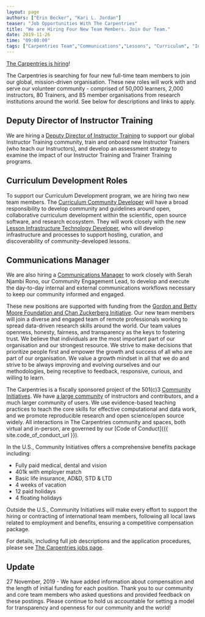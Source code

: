 ```yaml
---
layout: page
authors: ["Erin Becker", "Kari L. Jordan"]
teaser: "Job Opportunities With The Carpentries"
title: "We are Hiring Four New Team Members. Join Our Team."
date: 2019-11-26
time: "09:00:00"
tags: ["Carpentries Team","Communications","Lessons", "Curriculum", "Instructor Development" ]
---
```


[The Carpentries is hiring](https://carpentries.org/jobs/)!

The Carpentries is searching for four new full-time team members to join our global, mission-driven organisation.
These new roles will work with and serve our volunteer community - comprised of 50,000 learners, 2,000 instructors, 80 Trainers,
and 85 member organisations from research institutions around the world. See below for descriptions and links to apply.

## Deputy Director of Instructor Training
We are hiring a [Deputy Director of Instructor Training](https://carpentries.org/deputy-director-of-instructor-training/) to support
our global Instructor Training community, train and onboard new Instructor Trainers (who teach our Instructors), and develop an
assessment strategy to examine the impact of our Instructor Training and Trainer Training programs.

## Curriculum Development Roles  
To support our Curriculum Development program, we are hiring two new team members. The
[Curriculum Community Developer](https://carpentries.org/curriculum-community-developer/) will have a broad responsibility to develop
community and guidelines around open, collaborative curriculum development within the scientific, open source software, and research
ecosystem. They will work closely with the new
[Lesson Infrastructure Technology Developer](https://carpentries.org/lesson-infrastructure-technology-developer),
who will develop infrastructure and processes to support hosting, curation, and discoverability of community-developed lessons.

## Communications Manager
We are also hiring a [Communications Manager](https://carpentries.org/communications-manager/) to work closely with Serah Njambi Rono,
our Community Engagement Lead, to develop and execute the day-to-day internal and external communications workflows necessary to keep
our community informed and engaged.

These new positions are supported with funding from the
[Gordon and Betty Moore Foundation and Chan Zuckerberg Initiative](https://carpentries.org/blog/2019/11/czi-moore-grant/).
Our new team members will join a diverse and engaged team of remote professionals working to spread data-driven research skills around
the world. Our team values openness, honesty, fairness, and transparency as the keys to fostering trust. We believe that individuals are
the most important part of our organisation and our strongest resource. We strive to make decisions that prioritize people first and
empower the growth and success of all who are part of our organisation. We value a growth mindset in all that we do and strive to be
always improving and evolving ourselves and our methodologies, being receptive to feedback, responsive, curious, and willing to learn.

The Carpentries is a fiscally sponsored project of the 501(c)3 [Community Initiatives](http://communityin.org/).
We have [a large community](https://carpentries.org/instructors-map/) of instructors and contributors, and a much larger
community of users. We use evidence-based teaching practices to teach the core skills for effective computational and data work, and we
promote reproducible research and open science/open source widely. All interactions in The Carpentries community and spaces, both
virtual and in-person, are governed by our
[Code of Conduct]({{ site.code_of_conduct_url }}).

In the U.S., Community Initiatives offers a comprehensive benefits package including:
- Fully paid medical, dental and vision
- 401k with employer match
- Basic life insurance, AD&D, STD & LTD
- 4 weeks of vacation
- 12 paid holidays
- 4 floating holidays

Outside the U.S., Community Initiatives will make every effort to support the hiring or contracting of international team members,
following all local laws related to employment and benefits, ensuring a competitive compensation package.

For details,
including full job descriptions and the application procedures, please see [The Carpentries jobs page](https://carpentries.org/jobs/).

## Update
27 November, 2019 - We have added information about compensation and the length of initial funding for each position. Thank you to our
community and core team members who asked questions and provided feedback on these postings. Please continue to hold us accountable for
setting a model for transparency and openness for our community and the world!
